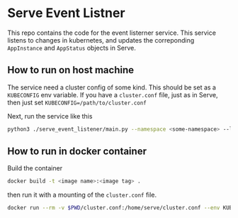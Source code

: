 # Serve Event Listner

This repo contains the code for the event listerner service. This service listens to changes in kubernetes, and updates the correponding `AppInstance` and `AppStatus` objects in Serve. 

## How to run on host machine
The service need a cluster config of some kind. This should be set as a `KUBECONFIG` env variable.
If you have a `cluster.conf` file, just as in Serve, then just set `KUBECONFIG=/path/to/cluster.conf`

Next, run the service like this

```bash
python3 ./serve_event_listener/main.py --namespace <some-namespace> --label-selector <some label selector>
```

## How to run in docker container
Build the container

```bash
docker build -t <image name>:<image tag> .
```
then run it with a mounting of the `cluster.conf` file.

```bash
docker run --rm -v $PWD/cluster.conf:/home/serve/cluster.conf --env KUBECONFIG=/home/serve/cluster.conf <image name>:<image tag> --namespace <some-namespace> --label-selector <some label selector>
```